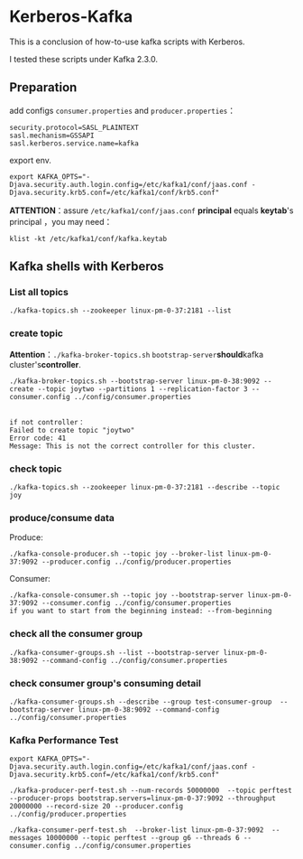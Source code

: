 # Kerberos-Kafka

This is a conclusion of how-to-use kafka scripts with Kerberos.

I tested these scripts under Kafka 2.3.0.

## Preparation


add configs  ```consumer.properties``` and ```producer.properties```：

```shell
security.protocol=SASL_PLAINTEXT
sasl.mechanism=GSSAPI
sasl.kerberos.service.name=kafka
```

export env.

```shell
export KAFKA_OPTS="-Djava.security.auth.login.config=/etc/kafka1/conf/jaas.conf -Djava.security.krb5.conf=/etc/kafka1/conf/krb5.conf"
```

**ATTENTION**：assure ```/etc/kafka1/conf/jaas.conf``` **principal** equals **keytab**'s principal ，you may need：

```shell
klist -kt /etc/kafka1/conf/kafka.keytab
```

## Kafka shells with Kerberos

### List all topics

```shell
./kafka-topics.sh --zookeeper linux-pm-0-37:2181 --list
```

###  create topic

**Attention**：```./kafka-broker-topics.sh``` ```bootstrap-server```**should**kafka cluster's**controller**.

```shell
./kafka-broker-topics.sh --bootstrap-server linux-pm-0-38:9092 --create --topic joytwo --partitions 1 --replication-factor 3 --consumer.config ../config/consumer.properties


if not controller：
Failed to create topic "joytwo"
Error code: 41
Message: This is not the correct controller for this cluster.
```

### check topic

```shell
./kafka-topics.sh --zookeeper linux-pm-0-37:2181 --describe --topic joy
```

### produce/consume data

Produce:

```shell
./kafka-console-producer.sh --topic joy --broker-list linux-pm-0-37:9092 --producer.config ../config/producer.properties
```

Consumer:

```shell
./kafka-console-consumer.sh --topic joy --bootstrap-server linux-pm-0-37:9092 --consumer.config ../config/consumer.properties
if you want to start from the beginning instead: --from-beginning
```

### check all the consumer group

```shell
./kafka-consumer-groups.sh --list --bootstrap-server linux-pm-0-38:9092 --command-config ../config/consumer.properties
```

### check consumer group's consuming detail

```shell
./kafka-consumer-groups.sh --describe --group test-consumer-group  --bootstrap-server linux-pm-0-38:9092 --command-config ../config/consumer.properties
```

### Kafka Performance Test

```shell
export KAFKA_OPTS="-Djava.security.auth.login.config=/etc/kafka1/conf/jaas.conf -Djava.security.krb5.conf=/etc/kafka1/conf/krb5.conf"

./kafka-producer-perf-test.sh --num-records 50000000  --topic perftest --producer-props bootstrap.servers=linux-pm-0-37:9092 --throughput 20000000 --record-size 20 --producer.config ../config/producer.properties

./kafka-consumer-perf-test.sh  --broker-list linux-pm-0-37:9092  --messages 10000000 --topic perftest --group g6 --threads 6 --consumer.config ../config/consumer.properties
```